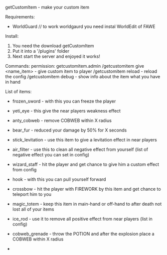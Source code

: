getCustomItem - make your custom item

Requirements:
- WorldGuard // to work worldgaurd you need instal WorldEdit of FAWE

Install:
  1. You need the download getCustomItem
  2. Put it into a '/plugins' folder
  3. Next start the server and enjoyed it works!

Commands:  permission: getcustomitem.admin
/getcustomitem give <player> <name_item> <amount> - give custom item to player
/getcustomitem reload - reload the config
/getcustomitem debug - show info about the item what you have in hand

List of items:
* frozen_sword - with this you can freeze the player
* yeti_eye - this give the near players weakness effect
* anty_cobweb - remove COBWEB within X radius
* bear_fur - reduced your damage by 50% for X seconds
* stick_levitation - use this item to give a levitation effect in near players
* air_filter - use this to clean all negative effect from yourself (list of negative effect you can set in config)
* wizard_staff - hit the player and get chance to give him a custom effect from config
* hook - with this you can pull yourself forward
* crossbow - hit the player with FIREWORK by this item and get chance to teleport him to you
* magic_totem - keep this item in main-hand or off-hand to after death not lost all of your items
* ice_rod - use it to remove all positive effect from near players (list in config)
* cobweb_grenade - throw the POTION and after the explosion place a COBWEB within X radius

* 



